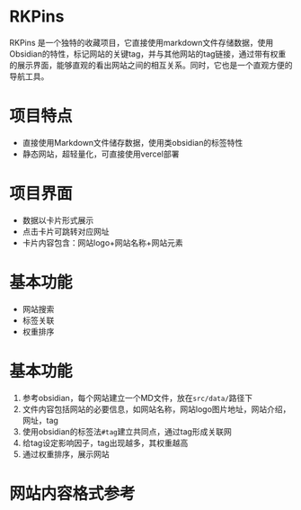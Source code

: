 # RKPins
RKPins 是一个独特的收藏项目，它直接使用markdown文件存储数据，使用Obsidian的特性，标记网站的关键tag，并与其他网站的tag链接，通过带有权重的展示界面，能够直观的看出网站之间的相互关系。同时，它也是一个直观方便的导航工具。

# 项目特点
- 直接使用Markdown文件储存数据，使用类obsidian的标签特性
- 静态网站，超轻量化，可直接使用vercel部署

# 项目界面
- 数据以卡片形式展示
- 点击卡片可跳转对应网址
- 卡片内容包含：网站logo+网站名称+网站元素

# 基本功能
- 网站搜索
- 标签关联
- 权重排序

# 基本功能
1. 参考obsidian，每个网站建立一个MD文件，放在`src/data/`路径下
2. 文件内容包括网站的必要信息，如网站名称，网站logo图片地址，网站介绍，网址，tag
3. 使用obsidian的标签法`#tag`建立共同点，通过tag形成关联网
4. 给tag设定影响因子，tag出现越多，其权重越高
5. 通过权重排序，展示网站

# 网站内容格式参考
